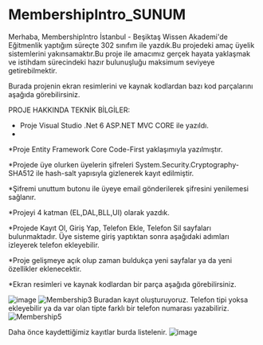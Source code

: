 # MembershipIntro_SUNUM
Merhaba, MembershipIntro İstanbul - Beşiktaş Wissen Akademi'de Eğitmenlik yaptığım süreçte 302 sınıfım ile yazdık.Bu projedeki amaç üyelik sistemlerini yakınsamaktır.Bu proje ile amacımız gerçek hayata yaklaşmak ve istihdam sürecindeki hazır bulunuşluğu maksimum seviyeye getirebilmektir.

 Burada projenin ekran resimlerini ve kaynak kodlardan bazı kod parçalarını aşağıda görebilirsiniz.

PROJE HAKKINDA TEKNİK BİLGİLER:

* Proje Visual Studio .Net 6 ASP.NET MVC CORE ile yazıldı.
* 
*Proje Entity Framework Core Code-First yaklaşımıyla yazılmıştır.

*Projede üye olurken üyelerin şifreleri System.Security.Cryptography-SHA512 ile hash-salt yapısıyla gizlenerek kayıt edilmiştir.

*Şifremi unuttum butonu ile üyeye email gönderilerek şifresini yenilemesi sağlanır.

*Projeyi 4 katman (EL,DAL,BLL,UI) olarak yazdık.

*Projede Kayıt Ol, Giriş Yap, Telefon Ekle, Telefon Sil sayfaları bulunmaktadır. Üye sisteme giriş yaptıktan sonra aşağıdaki adımları izleyerek telefon ekleyebilir.

*Proje gelişmeye açık olup zaman buldukça yeni sayfalar ya da yeni özellikler eklenecektir.

*Ekran resimleri ve kaynak kodlardan bir parça aşağıda görebilirsiniz.

![image](https://user-images.githubusercontent.com/73429501/220879007-00d97d14-bec6-4645-9190-665df2bd4f62.png)
![Membership3](https://user-images.githubusercontent.com/73429501/220879054-1d025044-7f46-4dd7-83be-f77449604ee2.JPG)
Buradan kayıt oluşturuyoruz. Telefon tipi yoksa ekleyebilir ya da var olan tipte farklı bir telefon numarası yazabiliriz.
![Membership5](https://user-images.githubusercontent.com/73429501/220879375-32c8e314-d905-4e4d-a8d8-a87b82d70180.JPG)

Daha önce kaydettiğimiz kayıtlar burda listelenir.
![image](https://user-images.githubusercontent.com/73429501/220879210-ff4cb6d9-51d2-481e-b3dd-35ef196b3d96.png)


